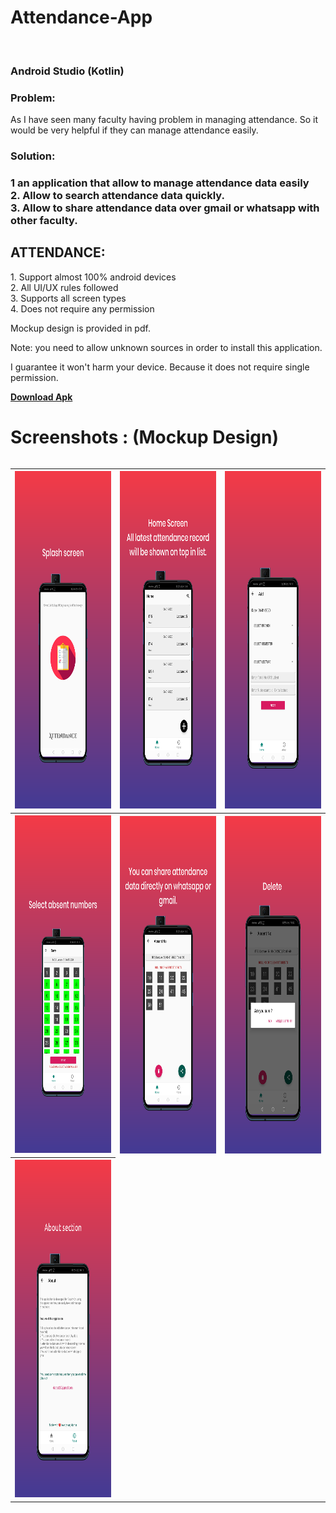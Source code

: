 
<h1><b> Attendance-App </b></h1> <br>
<h3> Android Studio (Kotlin) </h3>

<body>
<h3><b>Problem:</b></h3>

As I have seen many faculty having problem in managing attendance.
So it would be very helpful if they can manage attendance easily.

<h3><b>Solution:</b><h3>
  
1 an application that allow to manage attendance data easily<br>
2. Allow to search attendance data quickly.<br>
3. Allow to share attendance data over gmail or whatsapp with other faculty.<br>


<h2><b>ATTENDANCE:</b></h2> 
1. Support almost 100% android devices<br>
2. All UI/UX rules followed<br>
3. Supports all screen types<br>
4. Does not require any permission<br>

Mockup design is provided in pdf.

Note: you need to allow unknown sources in order to install this application.

I guarantee it won't harm your device. Because it does not require single permission.


<a href="https://raw.githubusercontent.com/yugdamor-git/android-attendance-app/master1/attendance.apk"><b>Download Apk</b></a>



<h1><b>Screenshots : (Mockup Design)</b></h1>

<div style="overflow-x:auto;">

<table>
  <tr>
    <th><img src="https://raw.githubusercontent.com/yugdamor-git/android-attendance-app/master1/tia5414492346889769129.png" alt="splash screen" height="540" width="270" class="responsive"></th>
    <th><img src="https://raw.githubusercontent.com/yugdamor-git/android-attendance-app/master1/tia6915660710423669449.png" alt="home screen" height="540" width="270" class ="responsive"></th> 
    <th><img src="https://raw.githubusercontent.com/yugdamor-git/android-attendance-app/master1/tia8757791646940202137.png" alt="add" height="540" width="270" class="responsive"></th>
  </tr>
  
   <tr>
    <th><img src="https://raw.githubusercontent.com/yugdamor-git/android-attendance-app/master1/tia683853093017634811.png" alt="select absent no" height="540" width="270" class="responsive">
</th>
    <th><img src="https://raw.githubusercontent.com/yugdamor-git/android-attendance-app/master1/tia6922403333694959634.png" alt="share" height="540" width="270" class="responsive"></th> 
    <th><img src="https://raw.githubusercontent.com/yugdamor-git/android-attendance-app/master1/tia4663693882742380931%20(1).png" alt="delete" height="540" width="270" class="responsive"></th>
  </tr>
  
  <tr>
    <th><img src="https://raw.githubusercontent.com/yugdamor-git/android-attendance-app/master1/tia1440138880119686176.png" alt="about" height="540" width="270" class="responsive">
</th>
   
  </tr>
  
  
</table>  

</div>












</body>

